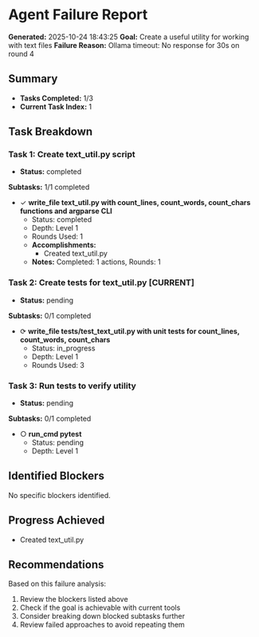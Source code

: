 # Agent Failure Report

**Generated:** 2025-10-24 18:43:25
**Goal:** Create a useful utility for working with text files
**Failure Reason:** Ollama timeout: No response for 30s on round 4

## Summary

- **Tasks Completed:** 1/3
- **Current Task Index:** 1

## Task Breakdown

### Task 1: Create text_util.py script 

- **Status:** completed

**Subtasks:** 1/1 completed

- ✓ **write_file text_util.py with count_lines, count_words, count_chars functions and argparse CLI**
  - Status: completed
  - Depth: Level 1
  - Rounds Used: 1
  - **Accomplishments:**
    - Created text_util.py
  - **Notes:** Completed: 1 actions, Rounds: 1


### Task 2: Create tests for text_util.py **[CURRENT]**

- **Status:** pending

**Subtasks:** 0/1 completed

- ⟳ **write_file tests/test_text_util.py with unit tests for count_lines, count_words, count_chars**
  - Status: in_progress
  - Depth: Level 1
  - Rounds Used: 3


### Task 3: Run tests to verify utility 

- **Status:** pending

**Subtasks:** 0/1 completed

- ○ **run_cmd pytest**
  - Status: pending
  - Depth: Level 1


## Identified Blockers

No specific blockers identified.

## Progress Achieved

- Created text_util.py

## Recommendations

Based on this failure analysis:
1. Review the blockers listed above
2. Check if the goal is achievable with current tools
3. Consider breaking down blocked subtasks further
4. Review failed approaches to avoid repeating them
